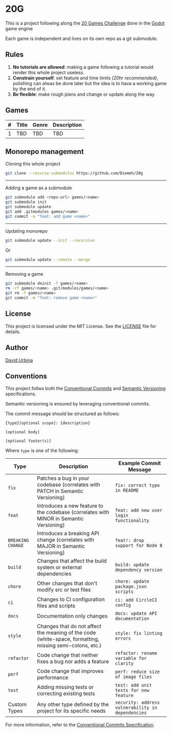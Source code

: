 # 20G

This is a project following along the [20 Games Challenge](https://20_games_challenge.gitlab.io/) 
done in the [Godot](https://godotengine.org/) game engine

Each game is independent and lives on its own repo as a git submodule. 

## Rules 

1. **No tutorials are allowed**: making a game following a tutorial would render this whole project useless.
2. **Constrain yourself**: set feature and time limits *(20hr recommended)*, polishing can alwas be done later but the idea is to hava a working game by the end of it.
3. **Be flexible**: make rough plans and change or update along the way

## Games

| # | Title | Genre | Description |
|---|-------|-------|-------------|
| 1 | TBD   | TBD   | TBD         |

## Monorepo management

Cloning this whole project

```bash
git clone --recurse-submodules https://github.com/Diomeh/20g
```

***

Adding a game as a submodule

```bash
git submodule add <repo-url> games/<name> 
git submodule init
git submodule update
git add .gitmodules games/<name>
git commit -m "feat: add game <name>"
```

***

Updating monorepo

```bash
git submodule update --init --recursive
```

Or 

```bash
git submodule update --remote --merge
```

***

Removing a game

```bash
git submodule deinit -f games/<name>
rm -rf games/<name> .git/modules/games/<name>
git rm -f games/<name>
git commit -m "feat: remove game <name>"
```

## License

This project is licensed under the MIT License. See the [LICENSE](./LICENSE) file for details.

## Author

[David Urbina](https://github.com/Diomeh)

## Conventions

This project follws both the [Conventional Commits](https://www.conventionalcommits.org/en/v1.0.0/#summary)
and [Semantic Versioning](https://semver.org/) specifications.

Semantic versioning is ensured by leveraging conventional commits.

The commit message should be structured as follows:

```plaintext
{type}[optional scope]: {description}

[optional body]

[optional footer(s)]
```

Where `type` is one of the following:

| Type              | Description                                                                                             | Example Commit Message                            |
| ----------------- | ------------------------------------------------------------------------------------------------------- | ------------------------------------------------- |
| `fix`             | Patches a bug in your codebase (correlates with PATCH in Semantic Versioning)                           | `fix: correct typo in README`                     |
| `feat`            | Introduces a new feature to the codebase (correlates with MINOR in Semantic Versioning)                 | `feat: add new user login functionality`          |
| `BREAKING CHANGE` | Introduces a breaking API change (correlates with MAJOR in Semantic Versioning)                         | `feat!: drop support for Node 8`                  |
| `build`           | Changes that affect the build system or external dependencies                                           | `build: update dependency version`                |
| `chore`           | Other changes that don't modify src or test files                                                       | `chore: update package.json scripts`              |
| `ci`              | Changes to CI configuration files and scripts                                                           | `ci: add CircleCI config`                         |
| `docs`            | Documentation only changes                                                                              | `docs: update API documentation`                  |
| `style`           | Changes that do not affect the meaning of the code (white-space, formatting, missing semi-colons, etc.) | `style: fix linting errors`                       |
| `refactor`        | Code change that neither fixes a bug nor adds a feature                                                 | `refactor: rename variable for clarity`           |
| `perf`            | Code change that improves performance                                                                   | `perf: reduce size of image files`                |
| `test`            | Adding missing tests or correcting existing tests                                                       | `test: add unit tests for new feature`            |
| Custom Types      | Any other type defined by the project for its specific needs                                            | `security: address vulnerability in dependencies` |

For more information, refer to the [Conventional Commits Specification](https://www.conventionalcommits.org/en/v1.0.0/).